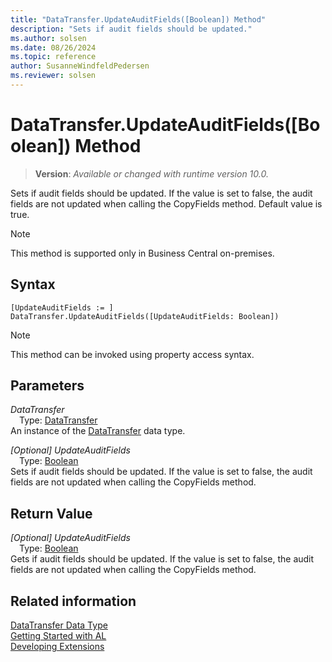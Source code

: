 ```yaml
---
title: "DataTransfer.UpdateAuditFields([Boolean]) Method"
description: "Sets if audit fields should be updated."
ms.author: solsen
ms.date: 08/26/2024
ms.topic: reference
author: SusanneWindfeldPedersen
ms.reviewer: solsen
---
```

[//]: # (START>DO_NOT_EDIT)
[//]: # (IMPORTANT:Do not edit any of the content between here and the END>DO_NOT_EDIT.)
[//]: # (Any modifications should be made in the .xml files in the ModernDev repo.)
# DataTransfer.UpdateAuditFields([Boolean]) Method
> **Version**: _Available or changed with runtime version 10.0._

Sets if audit fields should be updated. If the value is set to false, the audit fields are not updated when calling the CopyFields method. Default value is true.

> [!NOTE]
> This method is supported only in Business Central on-premises.

## Syntax
```AL
[UpdateAuditFields := ]  DataTransfer.UpdateAuditFields([UpdateAuditFields: Boolean])
```
> [!NOTE]
> This method can be invoked using property access syntax.
## Parameters
*DataTransfer*  
&emsp;Type: [DataTransfer](datatransfer-data-type.md)  
An instance of the [DataTransfer](datatransfer-data-type.md) data type.  

*[Optional] UpdateAuditFields*  
&emsp;Type: [Boolean](../boolean/boolean-data-type.md)  
Sets if audit fields should be updated. If the value is set to false, the audit fields are not updated when calling the CopyFields method.  


## Return Value
*[Optional] UpdateAuditFields*  
&emsp;Type: [Boolean](../boolean/boolean-data-type.md)  
Gets if audit fields should be updated. If the value is set to false, the audit fields are not updated when calling the CopyFields method.


[//]: # (IMPORTANT: END>DO_NOT_EDIT)
## Related information
[DataTransfer Data Type](datatransfer-data-type.md)  
[Getting Started with AL](../../devenv-get-started.md)  
[Developing Extensions](../../devenv-dev-overview.md)